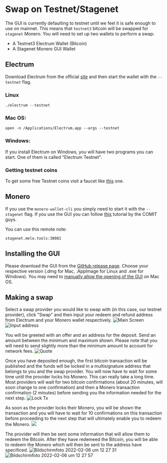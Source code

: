 
# Swap on Testnet/Stagenet
The GUI is currently defaulting to testnet until we feel it is safe enough to use on mainnet. This means that `testnet3` bitcoin will be swapped for `stagenet` Monero. You will need to set up two wallets to perform a swap:
- A Testnet3 Electrum Wallet (Bitcoin)
- A Stagenet Monero GUI Wallet

## Electrum
Download Electrum from the official [site](https://electrum.org/#download) and then start the wallet with the `--testnet` flag.

### Linux

```
./electrum --testnet
```

### Mac OS:
```
open -n /Applications/Electrum.app --args --testnet
```

### Windows:
If you install Electrum on Windows, you will have two programs you can start. One of them is called "Electrum Testnet".

### Getting testnet coins
To get some free Testnet coins visit a faucet like [this](https://testnet-faucet.mempool.co) one.

## Monero
If you use the `monero-wallet-cli` you simply need to start it with the `--stagenet` flag. If you use the GUI you can follow [this](https://www.youtube.com/watch?v=5E4aO3UAqJo) tutorial by the COMIT guys. 

You can use this remote note:
```
stagenet.melo.tools:38081
```

## Installing the GUI
Please download the GUI from the [GitHub release page](https://github.com/UnstoppableSwap/unstoppableswap-gui/releases). Choose your respective version (.dmg for Mac, .AppImage for Linux and .exe for Windows). You may need to [manually allow the opening of the GUI](https://support.apple.com/en-us/HT202491) on Mac OS.

## Making a swap

Select a swap provider you would like to swap with (in this case, our testnet provider), click "Swap" and then input your redeem and refund address from Electrum and your Monero wallet respectively.
![Main Screen](https://user-images.githubusercontent.com/86064887/152649336-3d2f727b-b003-443c-a1bb-60b1b826e2ef.png)
![Input address](https://user-images.githubusercontent.com/86064887/152649587-d5351c29-4a61-4add-9deb-4f0f4b59fa46.png)

You will be greeted with an offer and an address for the deposit. Send an amount between the minimum and maximum shown. Please note that you will need to send slightly more than the minimum amount to account for network fees.
![Quote](https://user-images.githubusercontent.com/86064887/152649633-9ae29f79-8041-476c-be45-ef3441f4dee1.png)

Once you have deposited enough, the first bitcoin transaction will be published and the funds will be locked in a multisignature address that belongs to you and the swap provider. You will now have to wait for some time until the provider locks his Monero. This can really take a long time. Most providers will wait for two bitcoin confirmations (about 20 minutes, will soon change to one confirmation) and then a Monero transaction confirmation (2 minutes) before sending you the information needed for the next step.
![Lock Tx](https://user-images.githubusercontent.com/86064887/152649738-5661ebaf-affd-4172-ae60-5e3f63c85fe9.png)

As soon as the provider locks their Monero, you will be shown the transaction and you will have to wait for 10 confirmations on this transaction before proceeding to the next step that will ultimately enable you to redeem the Monero.
![](https://user-images.githubusercontent.com/86064887/152677904-c84837fc-4fde-4b94-87bc-dfbb648b856e.png)

The provider will then be sent some information that will allow them to redeem the Bitcoin. After they have redemeed the Bitcoin, you will be able to redeem the Monero which will then be sent to the address have specificed.
![Bildschirmfoto 2022-02-06 um 12 27 31](https://user-images.githubusercontent.com/86064887/152678741-1aed0ce1-a6d1-4d22-b70d-512e9a94cd8c.png)
![Bildschirmfoto 2022-02-06 um 12 27 57](https://user-images.githubusercontent.com/86064887/152678743-b86f395e-01dc-43c5-ba71-b27962a4a6ba.png)
